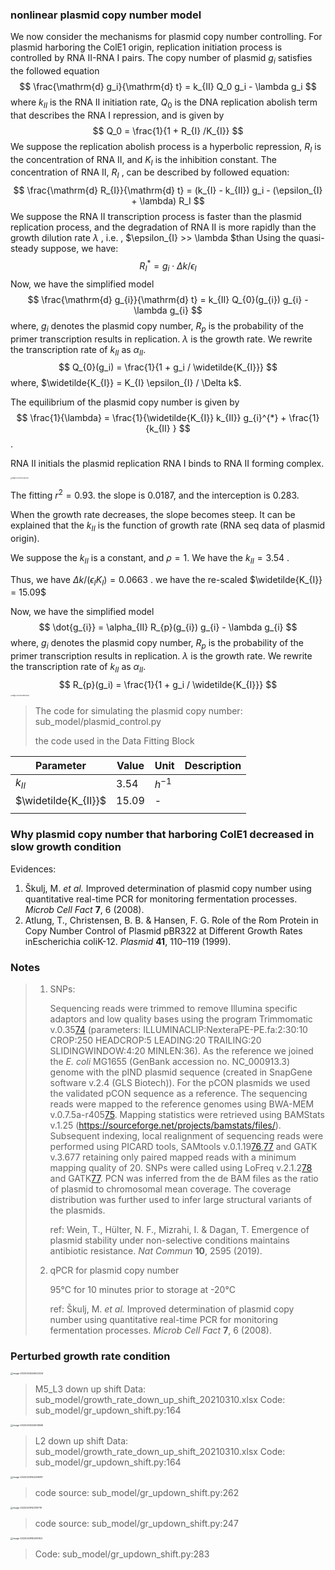 ### nonlinear plasmid copy number model

We now consider the mechanisms for plasmid copy number controlling. For plasmid harboring the ColE1 origin, replication initiation process is controlled by RNA II-RNA I pairs. The copy number of plasmid $g_i$ satisfies the followed equation
$$
\frac{\mathrm{d} g_i}{\mathrm{d} t} = k_{II} Q_0 g_i - \lambda g_i
$$
where $k_{II}$ is the RNA II initiation rate, $Q_0$ is the DNA replication abolish term that describes the RNA I repression, and is given by
$$
Q_0 = \frac{1}{1 + R_{I} /K_{I}}
$$
We suppose the replication abolish process is a hyperbolic repression, $R_{I}$ is the concentration of RNA II, and $K_I$ is the inhibition constant. The concentration of RNA II, $R_{I}$ , can be described by followed equation:
$$
\frac{\mathrm{d} R_{I}}{\mathrm{d} t}  = (k_{I} - k_{II}) g_i - (\epsilon_{I} + \lambda) R_I
$$
We suppose the RNA II transcription process is faster than the plasmid replication process, and the degradation of RNA II is more rapidly than the growth dilution rate $\lambda$ , i.e. , $\epsilon_{I} >> \lambda $than Using the quasi-steady suppose, we have:
$$
R_{I}^{*} = g_i \cdot \Delta k/\epsilon_{I}
$$
Now, we have the simplified model
$$
\frac{\mathrm{d} g_{i}}{\mathrm{d} t} = k_{II} Q_{0}(g_{i}) g_{i} - \lambda g_{i}
$$
where, $g_{i}$ denotes the plasmid copy number, $R_p$ is the probability of the primer transcription results in replication. $\lambda$ is the growth rate. We rewrite the transcription rate of $k_{II}$ as $\alpha_{II}$.
$$
Q_{0}(g_i) = \frac{1}{1 + g_i / \widetilde{K_{I}}}
$$
where, $\widetilde{K_{I}} = K_{I} \epsilon_{I} / \Delta k$.

The equilibrium of the plasmid copy number is given by
$$
\frac{1}{\lambda} =  \frac{1}{\widetilde{K_{I}} k_{II}} g_{i}^{*} + \frac{1}{k_{II} }
$$
.





RNA II initials the plasmid replication
RNA I binds to RNA II forming complex.



<img src="nonlinear plasmid copy number model.assets/image-20211214100805225.png" alt="image-20211214100805225" style="zoom:15%;" />

  

The fitting $r^{2} = 0.93$.  the slope is 0.0187, and the interception is 0.283.

When the growth rate decreases, the slope becomes steep. It can be explained that the $k_{II}$ is the function of growth rate (RNA seq data of plasmid origin).

We suppose the $k_{II}$ is a constant, and $\rho = 1$. We have the $k_{II} = 3.54$ .

Thus, we have ${\Delta k}/({\epsilon_{I} K_{I}}) = 0.0663$ . we have the re-scaled $\widetilde{K_{I}} = 15.09$

Now, we have the simplified model
$$
\dot{g_{i}} = \alpha_{II} R_{p}(g_{i}) g_{i} - \lambda g_{i}
$$
where, $g_{i}$ denotes the plasmid copy number, $R_p$ is the probability of the primer transcription results in replication. $\lambda$ is the growth rate. We rewrite the transcription rate of $k_{II}$ as $\alpha_{II}$.
$$
R_{p}(g_i) = \frac{1}{1 + g_i / \widetilde{K_{I}}}
$$
<img src="nonlinear plasmid copy number model.assets/image-20211214095957639.png" alt="image-20211214095957639" style="zoom:15%;" />

 

> The code for simulating the plasmid copy number: sub_model/plasmid_control.py
>
> the code used in the Data Fitting Block



| Parameter            | Value | Unit     | Description |
| -------------------- | ----- | -------- | ----------- |
| $k_{II}$             | 3.54  | $h^{-1}$ |             |
| $\widetilde{K_{II}}$ | 15.09 | -        |             |
|                      |       |          |             |

### Why plasmid copy number that harboring ColE1 decreased in slow growth condition

Evidences:

1.  Škulj, M. *et al.* Improved determination of plasmid copy number using quantitative real-time PCR for monitoring fermentation processes. *Microb Cell Fact* **7**, 6 (2008).  
2.  Atlung, T., Christensen, B. B. & Hansen, F. G. Role of the Rom Protein in Copy Number Control of Plasmid pBR322 at Different Growth Rates inEscherichia coliK-12. *Plasmid* **41**, 110–119 (1999).  





### Notes

> 1. SNPs:
>
>    Sequencing reads were trimmed to remove Illumina specific adaptors and low quality bases using the program Trimmomatic v.0.35[74](https://www.nature.com/articles/s41467-019-10600-7#ref-CR74) (parameters: ILLUMINACLIP:NexteraPE-PE.fa:2:30:10 CROP:250 HEADCROP:5 LEADING:20 TRAILING:20 SLIDINGWINDOW:4:20 MINLEN:36). As the reference we joined the *E. coli* MG1655 (GenBank accession no. NC_000913.3) genome with the pIND plasmid sequence (created in SnapGene software v.2.4 (GLS Biotech)). For the pCON plasmids we used the validated pCON sequence as a reference. The sequencing reads were mapped to the reference genomes using BWA-MEM v.0.7.5a-r405[75](https://www.nature.com/articles/s41467-019-10600-7#ref-CR75). Mapping statistics were retrieved using BAMStats v.1.25 (https://sourceforge.net/projects/bamstats/files/). Subsequent indexing, local realignment of sequencing reads were performed using PICARD tools, SAMtools v.0.1.19[76](https://www.nature.com/articles/s41467-019-10600-7#ref-CR76),[77](https://www.nature.com/articles/s41467-019-10600-7#ref-CR77) and GATK v.3.677 retaining only paired mapped reads with a minimum mapping quality of 20. SNPs were called using LoFreq v.2.1.2[78](https://www.nature.com/articles/s41467-019-10600-7#ref-CR78) and GATK[77](https://www.nature.com/articles/s41467-019-10600-7#ref-CR77). PCN was inferred from the de BAM files as the ratio of plasmid to chromosomal mean coverage. The coverage distribution was further used to infer large structural variants of the plasmids.
>
>    ref: Wein, T., Hülter, N. F., Mizrahi, I. & Dagan, T. Emergence of plasmid stability under non-selective conditions maintains antibiotic resistance. *Nat Commun* **10**, 2595 (2019).  
>
> 2. qPCR for plasmid copy number
>
>    95°C for 10 minutes prior to storage at -20°C
>
>    ref: Škulj, M. *et al.* Improved determination of plasmid copy number using quantitative real-time PCR for monitoring fermentation processes. *Microb Cell Fact* **7**, 6 (2008).  
>
> 





### Perturbed growth rate condition

<img src="nonlinear plasmid copy number model.assets/image-20220206224622224.png" alt="image-20220206224622224" style="zoom:25%;" />

> M5_L3 down up shift
> Data: sub_model/growth_rate_down_up_shift_20210310.xlsx
> Code: sub_model/gr_updown_shift.py:164

<img src="nonlinear plasmid copy number model.assets/image-20220206224636566.png" alt="image-20220206224636566" style="zoom:25%;" />

> L2 down up shift
> Data: sub_model/growth_rate_down_up_shift_20210310.xlsx
> Code: sub_model/gr_updown_shift.py:164

<img src="nonlinear plasmid copy number model.assets/image-20220209144209987.png" alt="image-20220209144209987" style="zoom:25%;" />

> code source: sub_model/gr_updown_shift.py:262

<img src="nonlinear plasmid copy number model.assets/image-20220209143319719.png" alt="image-20220209143319719" style="zoom:25%;" />

> code source: sub_model/gr_updown_shift.py:247



<img src="nonlinear plasmid copy number model.assets/image-20220209184051953.png" alt="image-20220209184051953" style="zoom:25%;" />

> Code: sub_model/gr_updown_shift.py:283

